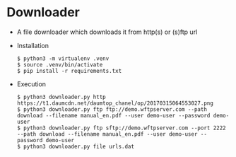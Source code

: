 # Downloader

* A file downloader which downloads it from http(s) or (s)ftp url
* Installation

  ```
  $ python3 -m virtualenv .venv
  $ source .venv/bin/activate
  $ pip install -r requirements.txt
  ```
* Execution

  ```
  $ python3 downloader.py http https://t1.daumcdn.net/daumtop_chanel/op/20170315064553027.png
  $ python3 downloader.py ftp ftp://demo.wftpserver.com --path download --filename manual_en.pdf --user demo-user --password demo-user
  $ python3 downloader.py ftp sftp://demo.wftpserver.com --port 2222 --path download --filename manual_en.pdf --user demo-user --password demo-user
  $ python3 downloader.py file urls.dat
  ```
